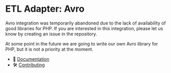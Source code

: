 # ETL Adapter: Avro

Avro integration was temporarily abandoned due to the lack of availability of good libraries for PHP.
If you are interested in this integration, please let us know by creating an issue in the repository.

At some point in the future we are going to write our own Avro library for PHP, but it is not a priority at the moment.

- 📜 [Documentation](https://github.com/flow-php/flow/blob/1.x/README.md)
- 🛠️ [Contributing](https://github.com/flow-php/flow/blob/1.x/CONTRIBUTING.md)
